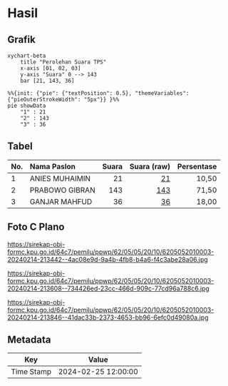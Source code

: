 # Hasil

## Grafik

```mermaid
xychart-beta
    title "Perolehan Suara TPS"
    x-axis [01, 02, 03]
    y-axis "Suara" 0 --> 143
    bar [21, 143, 36]
```

```mermaid
%%{init: {"pie": {"textPosition": 0.5}, "themeVariables": {"pieOuterStrokeWidth": "5px"}} }%%
pie showData
    "1" : 21
    "2" : 143
    "3" : 36
```

## Tabel

| No. | Nama Paslon    | Suara | Suara (raw) | Persentase |
|:--- |:-------------- | -----:| -----------:| ----------:|
| 1   | ANIES MUHAIMIN | 21    | [21][p-1]   | 10,50      |
| 2   | PRABOWO GIBRAN | 143   | [143][p-2]  | 71,50      |
| 3   | GANJAR MAHFUD  | 36    | [36][p-3]   | 18,00      |


[p-1]: https://github.com/gigit-pemilu/pemilu-2024-62-kalimantan-tengah/blob/main/pilpres/hitung-suara/sub/62-kalimantan-tengah/sub/05-barito-utara/sub/05-teweh-tengah/sub/2010-lemo-i/sub/003-tps/sub/paslon-1.txt
[p-2]: https://github.com/gigit-pemilu/pemilu-2024-62-kalimantan-tengah/blob/main/pilpres/hitung-suara/sub/62-kalimantan-tengah/sub/05-barito-utara/sub/05-teweh-tengah/sub/2010-lemo-i/sub/003-tps/sub/paslon-2.txt
[p-3]: https://github.com/gigit-pemilu/pemilu-2024-62-kalimantan-tengah/blob/main/pilpres/hitung-suara/sub/62-kalimantan-tengah/sub/05-barito-utara/sub/05-teweh-tengah/sub/2010-lemo-i/sub/003-tps/sub/paslon-3.txt

## Foto C Plano

https://sirekap-obj-formc.kpu.go.id/64c7/pemilu/ppwp/62/05/05/20/10/6205052010003-20240214-213442--4ac08e9d-9a4b-4fb8-b4a6-f4c3abe28a06.jpg

https://sirekap-obj-formc.kpu.go.id/64c7/pemilu/ppwp/62/05/05/20/10/6205052010003-20240214-213608--734426ed-23cc-466d-909c-77cd96a788c6.jpg

https://sirekap-obj-formc.kpu.go.id/64c7/pemilu/ppwp/62/05/05/20/10/6205052010003-20240214-213846--41dac33b-2373-4653-bb96-6efc0d49080a.jpg


## Metadata

| Key        | Value               |
| ---------- | ------------------- |
| Time Stamp | 2024-02-25 12:00:00 |



